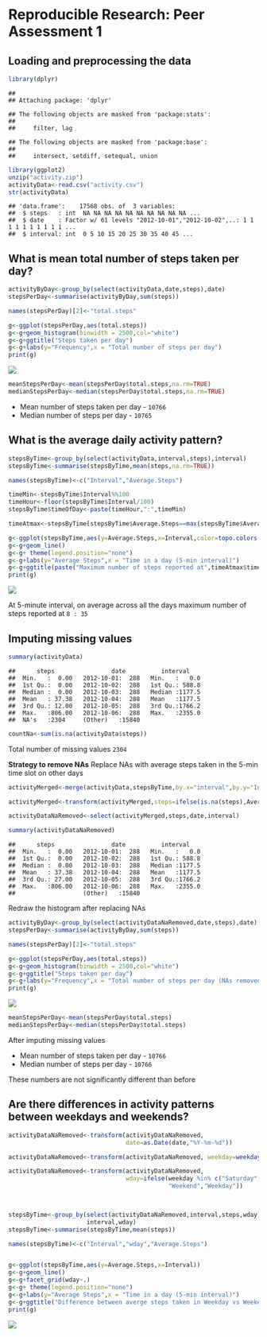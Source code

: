 # Reproducible Research: Peer Assessment 1


## Loading and preprocessing the data

```r
library(dplyr)
```

```
## 
## Attaching package: 'dplyr'
```

```
## The following objects are masked from 'package:stats':
## 
##     filter, lag
```

```
## The following objects are masked from 'package:base':
## 
##     intersect, setdiff, setequal, union
```

```r
library(ggplot2)
unzip("activity.zip")
activityData<-read.csv("activity.csv")
str(activityData)
```

```
## 'data.frame':	17568 obs. of  3 variables:
##  $ steps   : int  NA NA NA NA NA NA NA NA NA NA ...
##  $ date    : Factor w/ 61 levels "2012-10-01","2012-10-02",..: 1 1 1 1 1 1 1 1 1 1 ...
##  $ interval: int  0 5 10 15 20 25 30 35 40 45 ...
```


## What is mean total number of steps taken per day?

```r
activityByDay<-group_by(select(activityData,date,steps),date)
stepsPerDay<-summarise(activityByDay,sum(steps))

names(stepsPerDay)[2]<-"total.steps"

g<-ggplot(stepsPerDay,aes(total.steps))
g<-g+geom_histogram(binwidth = 2500,col="white")
g<-g+ggtitle("Steps taken per day")
g<-g+labs(y="Frequency",x = "Total number of steps per day")
print(g)
```

![](PA1_template_files/figure-html/unnamed-chunk-2-1.png)<!-- -->

```r
meanStepsPerDay<-mean(stepsPerDay$total.steps,na.rm=TRUE)
medianStepsPerDay<-median(stepsPerDay$total.steps,na.rm=TRUE)
```

* Mean number of steps taken per day - ``10766``        
* Median number of steps per day - ``10765``  


## What is the average daily activity pattern?


```r
stepsByTime<-group_by(select(activityData,interval,steps),interval)
stepsByTime<-summarise(stepsByTime,mean(steps,na.rm=TRUE))

names(stepsByTime)<-c("Interval","Average.Steps")

timeMin<-stepsByTime$Interval%%100
timeHour<-floor(stepsByTime$Interval/100)
stepsByTime$timeOfDay<-paste(timeHour,":",timeMin)

timeAtmax<-stepsByTime[stepsByTime$Average.Steps==max(stepsByTime$Average.Steps),]

g<-ggplot(stepsByTime,aes(y=Average.Steps,x=Interval,color=topo.colors(1)))
g<-g+geom_line()
g<-g+ theme(legend.position="none")
g<-g+labs(y="Average Steps",x = "Time in a day (5-min interval)")
g<-g+ggtitle(paste("Maximum number of steps reported at",timeAtmax$timeOfDay))
print(g)
```

![](PA1_template_files/figure-html/unnamed-chunk-3-1.png)<!-- -->

At 5-minute interval, on average across all the days maximum number of steps 
reported at ``8 : 35``

## Imputing missing values


```r
summary(activityData)
```

```
##      steps                date          interval     
##  Min.   :  0.00   2012-10-01:  288   Min.   :   0.0  
##  1st Qu.:  0.00   2012-10-02:  288   1st Qu.: 588.8  
##  Median :  0.00   2012-10-03:  288   Median :1177.5  
##  Mean   : 37.38   2012-10-04:  288   Mean   :1177.5  
##  3rd Qu.: 12.00   2012-10-05:  288   3rd Qu.:1766.2  
##  Max.   :806.00   2012-10-06:  288   Max.   :2355.0  
##  NA's   :2304     (Other)   :15840
```

```r
countNa<-sum(is.na(activityData$steps))
```

Total number of missing values ``2304``

**Strategy to remove NAs** Replace NAs with average steps taken in the 5-min 
time slot on other days


```r
activityMerged<-merge(activityData,stepsByTime,by.x="interval",by.y="Interval")

activityMerged<-transform(activityMerged,steps=ifelse(is.na(steps),Average.Steps,steps))

activityDataNaRemoved<-select(activityMerged,steps,date,interval)

summary(activityDataNaRemoved)
```

```
##      steps                date          interval     
##  Min.   :  0.00   2012-10-01:  288   Min.   :   0.0  
##  1st Qu.:  0.00   2012-10-02:  288   1st Qu.: 588.8  
##  Median :  0.00   2012-10-03:  288   Median :1177.5  
##  Mean   : 37.38   2012-10-04:  288   Mean   :1177.5  
##  3rd Qu.: 27.00   2012-10-05:  288   3rd Qu.:1766.2  
##  Max.   :806.00   2012-10-06:  288   Max.   :2355.0  
##                   (Other)   :15840
```

Redraw the histogram after replacing NAs


```r
activityByDay<-group_by(select(activityDataNaRemoved,date,steps),date)
stepsPerDay<-summarise(activityByDay,sum(steps))

names(stepsPerDay)[2]<-"total.steps"

g<-ggplot(stepsPerDay,aes(total.steps))
g<-g+geom_histogram(binwidth = 2500,col="white")
g<-g+ggtitle("Steps taken per day")
g<-g+labs(y="Frequency",x = "Total number of steps per day (NAs removed)")
print(g)
```

![](PA1_template_files/figure-html/unnamed-chunk-6-1.png)<!-- -->

```r
meanStepsPerDay<-mean(stepsPerDay$total.steps)
medianStepsPerDay<-median(stepsPerDay$total.steps)
```
After imputing missing values  
* Mean number of steps taken per day - ``10766``  
* Median number of steps per day - ``10766``   

These numbers are not significantly different than before

## Are there differences in activity patterns between weekdays and weekends?


```r
activityDataNaRemoved<-transform(activityDataNaRemoved,
                                 date=as.Date(date,"%Y-%m-%d"))

activityDataNaRemoved<-transform(activityDataNaRemoved, weekday=weekdays(date))

activityDataNaRemoved<-transform(activityDataNaRemoved, 
                                 wday=ifelse(weekday %in% c("Saturday","Sunday"),
                                             "Weekend","Weekday"))
                                   


stepsByTime<-group_by(select(activityDataNaRemoved,interval,steps,wday),
                      interval,wday)
stepsByTime<-summarise(stepsByTime,mean(steps))

names(stepsByTime)<-c("Interval","wday","Average.Steps")


g<-ggplot(stepsByTime,aes(y=Average.Steps,x=Interval))
g<-g+geom_line()
g<-g+facet_grid(wday~.)
g<-g+ theme(legend.position="none")
g<-g+labs(y="Average Steps",x = "Time in a day (5-min interval)")
g<-g+ggtitle("Difference between averge steps taken in Weekday vs Weekend")
print(g)
```

![](PA1_template_files/figure-html/unnamed-chunk-7-1.png)<!-- -->
